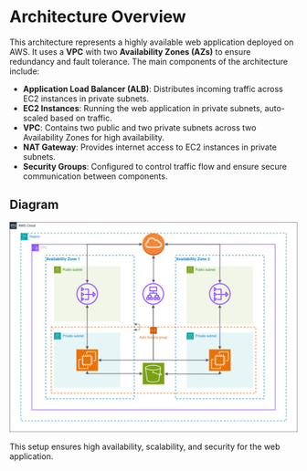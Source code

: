 
# Architecture Overview

This architecture represents a highly available web application deployed on AWS. It uses a **VPC** with two **Availability Zones (AZs)** to ensure redundancy and fault tolerance. The main components of the architecture include:

- **Application Load Balancer (ALB)**: Distributes incoming traffic across EC2 instances in private subnets.
- **EC2 Instances**: Running the web application in private subnets, auto-scaled based on traffic.
- **VPC**: Contains two public and two private subnets across two Availability Zones for high availability.
- **NAT Gateway**: Provides internet access to EC2 instances in private subnets.
- **Security Groups**: Configured to control traffic flow and ensure secure communication between components.

## Diagram
![Architecture Diagram](./docs/architecture-diagram.png)

This setup ensures high availability, scalability, and security for the web application.
